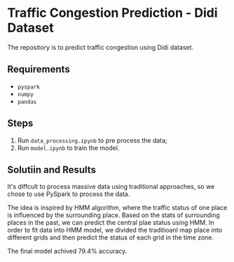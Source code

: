 # Traffic Congestion Prediction - Didi Dataset

The repository is to predict traffic congestion using Didi dataset.


## Requirements

- `pyspark`
- `numpy`
- `pandas`


## Steps

1.  Run `data_processing.ipynb` to pre process the data;
2.  Run `model.ipynb` to train the model.



## Solutiin and Results

It's diffcult to process massive data using traditional approaches, so we chose to use PySpark to process the data.

The idea is inspired by HMM algorithm, where the traffic status of one place is influenced by the surrounding place. Based on the stats of surrounding places in the past, we can predict the central plae status using HMM. In order to fit data into HMM model, we divided the traditioanl map place into different grids and then predict the status of each grid in the time zone.

The final model achived 79.4% accuracy.
